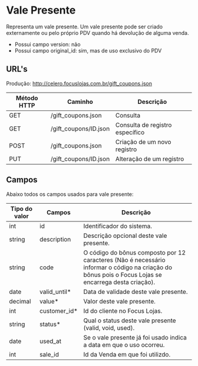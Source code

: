 # Vale Presente

Representa um vale presente. Um vale presente pode ser criado externamente ou pelo próprio PDV quando há devolução de alguma venda.

* Possui campo version: não
* Possui campo original_id: sim, mas de uso exclusivo do PDV

## URL's

Produção: http://celero.focuslojas.com.br/gift_coupons.json

Método HTTP | Caminho | Descrição
--|--|--
GET | /gift_coupons.json | Consulta
GET | /gift_coupons/ID.json | Consulta de registro específico
POST | /gift_coupons.json | Criação de um novo registro
PUT | /gift_coupons/ID.json | Alteração de um registro

## Campos

Abaixo todos os campos usados para vale presente:


Tipo do valor | Campos | Descrição
--|--|--
int | id | Identificador do sistema.
string | description | Descrição opcional deste vale presente.
string | code | O código do bônus composto por 12 caracteres (Não é necessário informar o código na criação do bônus pois o Focus Lojas se encarrega desta criação).
date | valid_until* | Data de validade deste vale presente.
decimal | value* | Valor deste vale presente.
int | customer_id* | Id do cliente no Focus Lojas.
string | status* | Qual o status deste vale presente (valid, void, used).
date | used_at | Se o vale presente já foi usado indica a data em que o uso ocorreu.
int | sale_id | Id da Venda em que foi utilizdo.
